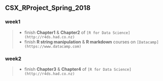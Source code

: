 ## CSX_RProject_Spring_2018
### week1
> * finish **Chapter1** & **Chapter2** of `[R for Data Science](http://r4ds.had.co.nz)` 
> * finish **R string manipulation** & **R markdown** courses on `[Datacamp](https://www.datacamp.com)`
### week2
> * finish **Chapter3** & **Chapter4** of `[R for Data Science](http://r4ds.had.co.nz)` 
